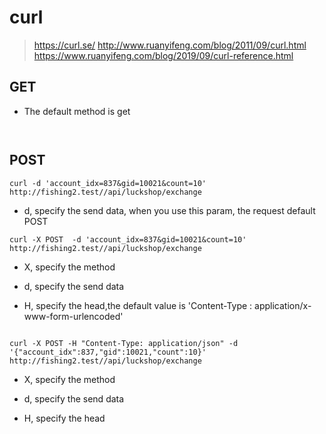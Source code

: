 # curl

> https://curl.se/
> http://www.ruanyifeng.com/blog/2011/09/curl.html
> https://www.ruanyifeng.com/blog/2019/09/curl-reference.html


## GET
- The default method is get

```


```

## POST 


```
curl -d 'account_idx=837&gid=10021&count=10'  http://fishing2.test//api/luckshop/exchange

```

- d, specify the send data, when you use this param, the request default POST



```
curl -X POST  -d 'account_idx=837&gid=10021&count=10'  http://fishing2.test//api/luckshop/exchange

```

- X, specify the method

- d, specify the send data

- H, specify the head,the default value is 'Content-Type : application/x-www-form-urlencoded'








```

curl -X POST -H "Content-Type: application/json" -d '{"account_idx":837,"gid":10021,"count":10}'  http://fishing2.test//api/luckshop/exchange

```

- X, specify the method

- d, specify the send data

- H, specify the head







